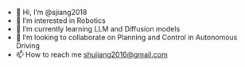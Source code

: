 - 👋 Hi, I’m @sjiang2018
- 👀 I’m interested in Robotics
- 🌱 I’m currently learning LLM and Diffusion models
- 💞️ I’m looking to collaborate on Planning and Control in Autonomous Driving
- 📫 How to reach me shujiang2016@gmail.com

<!---
sjiang2018/sjiang2018 is a ✨ special ✨ repository because its `README.md` (this file) appears on your GitHub profile.
You can click the Preview link to take a look at your changes.
--->
